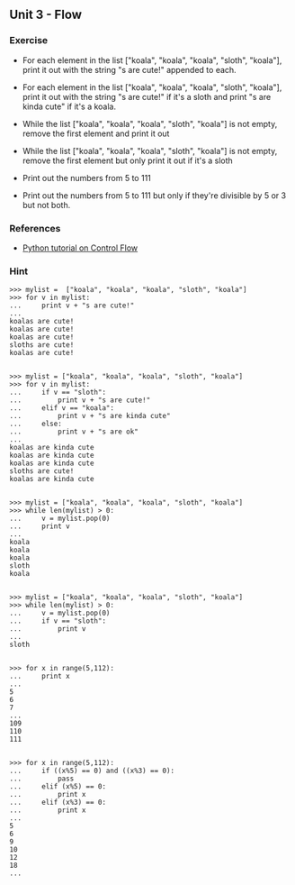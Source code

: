 Unit 3 - Flow
---

### **Exercise**

* For each element in the list ["koala", "koala", "koala", "sloth", "koala"], print it out with the string "s are cute!" appended to each.
* For each element in the list ["koala", "koala", "koala", "sloth", "koala"], print it out with the string "s are cute!" if it's a sloth and
  print "s are kinda cute" if it's a koala.

* While the list ["koala", "koala", "koala", "sloth", "koala"] is not empty, remove the first element and print it out
* While the list ["koala", "koala", "koala", "sloth", "koala"] is not empty, remove the first element but only print it out if it's a sloth

* Print out the numbers from 5 to 111
* Print out the numbers from 5 to 111 but only if they're divisible by 5 or 3 but not both.

### References

* [Python tutorial on Control Flow](https://docs.python.org/3.3/tutorial/controlflow.html)

### **Hint**

    >>> mylist =  ["koala", "koala", "koala", "sloth", "koala"]
    >>> for v in mylist:
    ...     print v + "s are cute!"
    ... 
    koalas are cute!
    koalas are cute!
    koalas are cute!
    sloths are cute!
    koalas are cute!


    >>> mylist = ["koala", "koala", "koala", "sloth", "koala"]
    >>> for v in mylist:
    ...     if v == "sloth":
    ...         print v + "s are cute!"
    ...     elif v == "koala":
    ...         print v + "s are kinda cute"
    ...     else:
    ...         print v + "s are ok"
    ... 
    koalas are kinda cute
    koalas are kinda cute
    koalas are kinda cute
    sloths are cute!
    koalas are kinda cute


    >>> mylist = ["koala", "koala", "koala", "sloth", "koala"]
    >>> while len(mylist) > 0:
    ...     v = mylist.pop(0)
    ...     print v
    ... 
    koala
    koala
    koala
    sloth
    koala


    >>> mylist = ["koala", "koala", "koala", "sloth", "koala"]
    >>> while len(mylist) > 0:
    ...     v = mylist.pop(0)
    ...     if v == "sloth":
    ...         print v
    ... 
    sloth


    >>> for x in range(5,112):
    ...     print x
    ... 
    5
    6
    7
    ...
    109
    110
    111


    >>> for x in range(5,112):
    ...     if ((x%5) == 0) and ((x%3) == 0):
    ...         pass
    ...     elif (x%5) == 0:
    ...         print x
    ...     elif (x%3) == 0:
    ...         print x
    ... 
    5
    6
    9
    10
    12
    18
    ...
